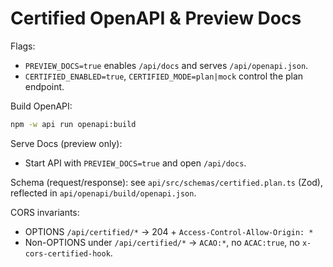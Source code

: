 # Certified OpenAPI & Preview Docs

Flags:
- `PREVIEW_DOCS=true` enables `/api/docs` and serves `/api/openapi.json`.
- `CERTIFIED_ENABLED=true`, `CERTIFIED_MODE=plan|mock` control the plan endpoint.

Build OpenAPI:
```bash
npm -w api run openapi:build
```

Serve Docs (preview only):
- Start API with `PREVIEW_DOCS=true` and open `/api/docs`.

Schema (request/response): see `api/src/schemas/certified.plan.ts` (Zod), reflected in `api/openapi/build/openapi.json`.

CORS invariants:
- OPTIONS `/api/certified/*` → 204 + `Access-Control-Allow-Origin: *`
- Non-OPTIONS under `/api/certified/*` → `ACAO:*`, no `ACAC:true`, no `x-cors-certified-hook`.


